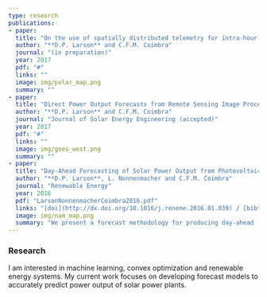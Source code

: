 ```yaml
---
type: research
publications:
- paper:
  title: "On the use of spatially distributed telemetry for intra-hour solar power forecasting of utility-scale photovoltaic power plants"
  author: "**D.P. Larson** and C.F.M. Coimbra"
  journal: "(in preparation)"
  year: 2017
  pdf: "#"
  links: ""
  image: img/polar_map.png
  summary: ""
- paper:
  title: "Direct Power Output Forecasts from Remote Sensing Image Processing"
  author: "**D.P. Larson** and C.F.M. Coimbra"
  journal: "Journal of Solar Energy Engineering (accepted)"
  year: 2017
  pdf: "#"
  links: ""
  image: img/goes_west.png
  summary: ""
- paper:
  title: "Day-Ahead Forecasting of Solar Power Output from Photovoltaic Plants"
  author: "**D.P. Larson**, L. Nonnenmacher and C.F.M. Coimbra"
  journal: "Renewable Energy"
  year: 2016
  pdf: "LarsonNonnenmacherCoimbra2016.pdf"
  links: "[doi](http://dx.doi.org/10.1016/j.renene.2016.01.039) / [bibtex](LarsonNonnenmacherCoimbra2016.bib)"
  image: img/nam_map.png
  summary: "We present a forecast methodology for producing day-ahead (24h-36h) power output predictions of photovoltaic (PV) plants. Four years of power data from two, 1 MWp PV plants is used to evaluate our methodology."
---
```


### Research
I am interested in machine learning, convex optimization and renewable energy
systems. My current work focuses on developing forecast models to accurately
predict power output of solar power plants.
